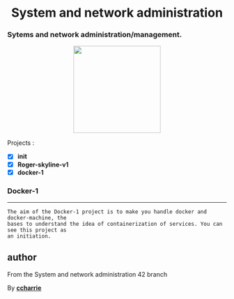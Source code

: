 <h1 align=center>System and network administration</h1>
<h3>Sytems and network administration/management.</h3>

 <p align=center><a href="http://slash16.org/"><img src="https://pbs.twimg.com/profile_images/494180261328723968/2gEsVoVM_400x400.png" height="200" width="auto"></a>
</p>

Projects : 
* [x] **init**
* [x] **Roger-skyline-v1**
* [x] **docker-1**

### Docker-1
***
```
The aim of the Docker-1 project is to make you handle docker and docker-machine, the
bases to understand the idea of containerization of services. You can see this project as
an initiation. 
```
## author

From the System and network administration 42 branch

By [**ccharrie**](https://profile.intra.42.fr/users/ccharrie)
